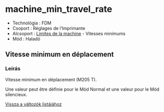 # machine\_min\_travel\_rate

* Technológia : FDM
* Csoport : Réglages de l’Imprimante
* Alcsoport : [Limites de la machine](../../beallitasok/printer_settings.md#limites-de-la-machine) - Vitesses minimums
* Mód : Haladó

## Vitesse minimum en déplacement

### Leírás

Vitesse minimum en déplacement \(M205 T\).

Une valeur peut être définie pour le Mód Normal et une valeur pour le Mód silencieux.

[Vissza a változók listájához](/)

